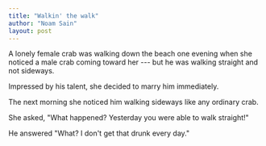 ```yaml
---
title: "Walkin' the walk"
author: "Noam Sain"
layout: post
---
```


A lonely female crab was walking down the beach one evening when she noticed a male crab coming toward her --- but he was walking straight and not sideways.  
  
Impressed by his talent, she decided to marry him immediately.

The next morning she noticed him walking sideways like any ordinary crab.

She asked, "What happened? Yesterday you were able to walk straight!"

He answered "What? I don't get that drunk every day."